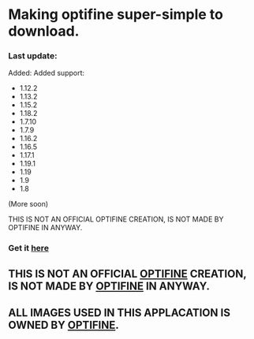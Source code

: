 # Making optifine super-simple to download.
### Last update:
Added:
Added support:
- 1.12.2
- 1.13.2
- 1.15.2
- 1.18.2
- 1.7.10
- 1.7.9
- 1.16.2
- 1.16.5
- 1.17.1
- 1.19.1
- 1.19
- 1.9
- 1.8

(More soon)

THIS IS NOT AN OFFICIAL OPTIFINE CREATION, IS NOT MADE BY OPTIFINE IN ANYWAY.

### Get it [here](https://github.com/Bossgamerteam/optifine-installer/releases)
## **THIS IS NOT AN OFFICIAL [OPTIFINE](https://optifine.net) CREATION, IS NOT MADE BY [OPTIFINE](https://optifine.net) IN ANYWAY.**
## **ALL IMAGES USED IN THIS APPLACATION IS OWNED BY [OPTIFINE](https://optifine.net).**
